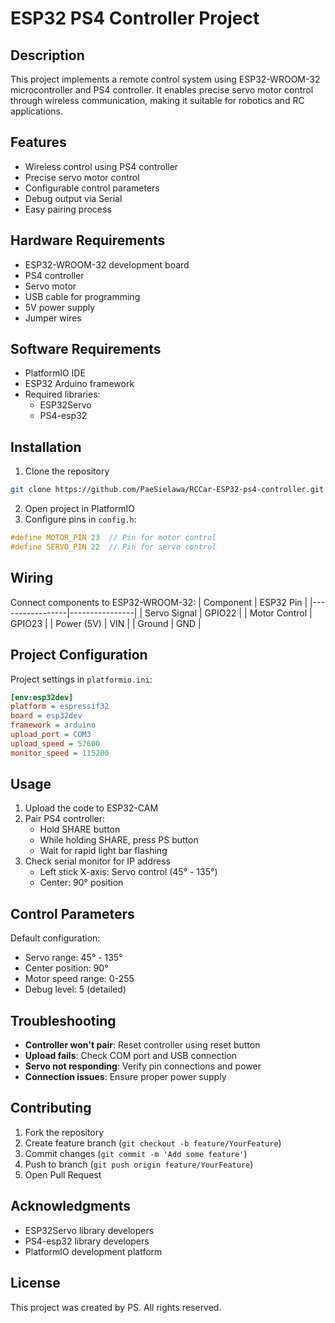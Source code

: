 # ESP32 PS4 Controller Project

## Description
This project implements a remote control system using ESP32-WROOM-32 microcontroller and PS4 controller. It enables precise servo motor control through wireless communication, making it suitable for robotics and RC applications.

## Features
- Wireless control using PS4 controller
- Precise servo motor control
- Configurable control parameters
- Debug output via Serial
- Easy pairing process

## Hardware Requirements
- ESP32-WROOM-32 development board
- PS4 controller
- Servo motor
- USB cable for programming
- 5V power supply
- Jumper wires

## Software Requirements
- PlatformIO IDE
- ESP32 Arduino framework
- Required libraries:
  - ESP32Servo
  - PS4-esp32

## Installation
1. Clone the repository
```bash
git clone https://github.com/PaeSielawa/RCCar-ESP32-ps4-controller.git
```
2. Open project in PlatformIO
3. Configure pins in `config.h`:
```cpp
#define MOTOR_PIN 23  // Pin for motor control
#define SERVO_PIN 22  // Pin for servo control
```

## Wiring
Connect components to ESP32-WROOM-32:
|   Component     |   ESP32 Pin    |
|-----------------|----------------|
| Servo Signal    | GPIO22         |
| Motor Control   | GPIO23         |
| Power (5V)      | VIN            |
| Ground          | GND            |

## Project Configuration
Project settings in `platformio.ini`:
```ini
[env:esp32dev]
platform = espressif32
board = esp32dev
framework = arduino
upload_port = COM3
upload_speed = 57600
monitor_speed = 115200
```

## Usage
1. Upload the code to ESP32-CAM
2. Pair PS4 controller:
    - Hold SHARE button
    - While holding SHARE, press PS button
    - Wait for rapid light bar flashing
3. Check serial monitor for IP address
    - Left stick X-axis: Servo control (45° - 135°)
    - Center: 90° position

## Control Parameters
Default configuration:
- Servo range: 45° - 135°
- Center position: 90°
- Motor speed range: 0-255
- Debug level: 5 (detailed)

## Troubleshooting
- **Controller won't pair**: Reset controller using reset button
- **Upload fails**: Check COM port and USB connection
- **Servo not responding**: Verify pin connections and power
- **Connection issues**: Ensure proper power supply

## Contributing
1. Fork the repository
2. Create feature branch (`git checkout -b feature/YourFeature`)
3. Commit changes (`git commit -m 'Add some feature'`)
4. Push to branch (`git push origin feature/YourFeature`)
5. Open Pull Request

## Acknowledgments
- ESP32Servo library developers
- PS4-esp32 library developers
- PlatformIO development platform
  
## License
This project was created by PS. All rights reserved.

